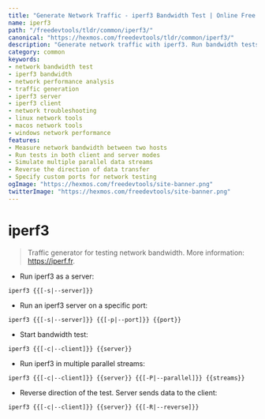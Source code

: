 ```yaml
---
title: "Generate Network Traffic - iperf3 Bandwidth Test | Online Free DevTools by Hexmos"
name: iperf3
path: "/freedevtools/tldr/common/iperf3/"
canonical: "https://hexmos.com/freedevtools/tldr/common/iperf3/"
description: "Generate network traffic with iperf3. Run bandwidth tests and analyze network performance metrics using this command-line tool. Free online tool, no registration required."
category: common
keywords:
- network bandwidth test
- iperf3 bandwidth
- network performance analysis
- traffic generation
- iperf3 server
- iperf3 client
- network troubleshooting
- linux network tools
- macos network tools
- windows network performance
features:
- Measure network bandwidth between two hosts
- Run tests in both client and server modes
- Simulate multiple parallel data streams
- Reverse the direction of data transfer
- Specify custom ports for network testing
ogImage: "https://hexmos.com/freedevtools/site-banner.png"
twitterImage: "https://hexmos.com/freedevtools/site-banner.png"
---
```


# iperf3

> Traffic generator for testing network bandwidth.
> More information: <https://iperf.fr>.

- Run iperf3 as a server:

`iperf3 {{[-s|--server]}}`

- Run an iperf3 server on a specific port:

`iperf3 {{[-s|--server]}} {{[-p|--port]}} {{port}}`

- Start bandwidth test:

`iperf3 {{[-c|--client]}} {{server}}`

- Run iperf3 in multiple parallel streams:

`iperf3 {{[-c|--client]}} {{server}} {{[-P|--parallel]}} {{streams}}`

- Reverse direction of the test. Server sends data to the client:

`iperf3 {{[-c|--client]}} {{server}} {{[-R|--reverse]}}`
